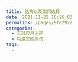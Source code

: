 ```yaml
---
title: 结构以及如何选择
date: 2021-11-22 16:26:03
permalink: /pages/9fe292/
categories:
  - 实践应用主题
  - 构建您的测试
tags:
  - 
---
```

